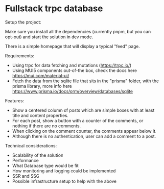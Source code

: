 # Fullstack trpc database

Setup the project:

Make sure you install all the dependencies (currently pnpm, but you can opt-out) and start the solution in dev mode.

There is a simple homepage that will display a typical "feed" page.

Requirements:

- Using trpc for data fetching and mutations (https://trpc.io/)
- Using MUI5 components out-of-the box, check the docs here https://mui.com/material-ui/
- Fetch the data from the sqlite file that sits in the "prisma" folder, with the prisma library, more info here https://www.prisma.io/docs/orm/overview/databases/sqlite

Features:

- Show a centered column of posts which are simple boxes with at least title and content properties.
- For each post, show a button with a counter of the comments, or nothing if there are no comments.
- When clicking on the comment counter, the comments appear below it.
- Although there is no authentication, user can add a comment to a post.

Technical considerations:

- Scalability of the solution
- Performance
- What Database type would be fit
- How monitoring and logging could be implemented
- SSR and SSG
- Possible infrastructure setup to help with the above
